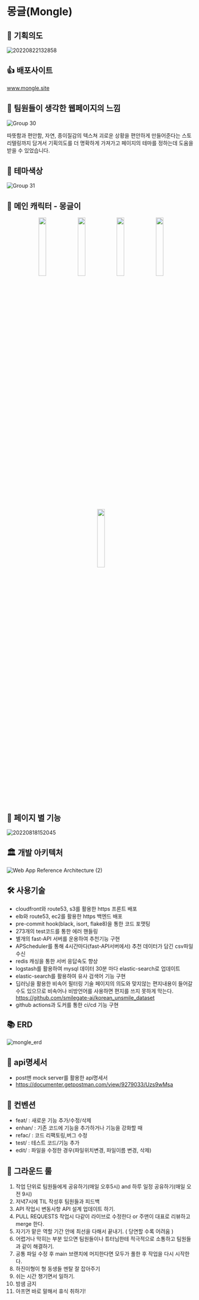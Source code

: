 # 몽글(Mongle)


## 📝 기획의도 
![20220822132858](https://user-images.githubusercontent.com/102797869/185839746-4c879cb4-b66d-4272-aca5-30035f1ba660.png)

## 👍 배포사이트
www.mongle.site

## 🤔 팀원들이 생각한 웹페이지의 느낌

![Group 30](https://user-images.githubusercontent.com/55477835/177790010-706e97b8-a65c-4009-aafc-d40aef1a8292.png)

따뜻함과 편안함, 자연, 종이질감의 텍스쳐 괴로운 상황을 편안하게 만들어준다는 스토리텔링까지 담겨서 기획의도를 더 명확하게 가져가고 페이지의 테마를 정하는데 도움을 받을 수 있었습니다.

## 🌈 테마색상

![Group 31](https://user-images.githubusercontent.com/55477835/177790475-5b13c5f2-38d9-4801-8e50-ca58aa3c2594.png)


## 🐥 메인 캐릭터 - 몽글이
<p align="center">
<img style="width:20%;" src="https://user-images.githubusercontent.com/55477835/185823450-c6c82584-43c9-419e-bdc5-47b924ee6cde.png">
<img style="width:20%;" src="https://user-images.githubusercontent.com/55477835/185823469-abe701da-0150-4a2d-ba10-d320733f0473.png">
<img style="width:20%;" src="https://user-images.githubusercontent.com/55477835/185823477-7d6de8e3-0c28-4203-8560-1d0c941ef93f.png">
<img style="width:20%;" src="https://user-images.githubusercontent.com/55477835/185823478-5e186a08-db50-4da4-b644-b219bea6b653.png">
<img style="width:20%;" src="https://user-images.githubusercontent.com/55477835/185823480-7ecf1449-8d22-4f99-b489-231a81ec1594.png">
</p>

## 🔨 페이지 별 기능

![20220818152045](https://user-images.githubusercontent.com/102797869/185308909-658e2d00-4722-4e0f-80ab-bb812a15c9b1.png)

## 🏛 개발 아키텍처

![Web App Reference Architecture (2)](https://user-images.githubusercontent.com/55477835/185822526-93e791e1-bf37-4d5f-a225-1de87cc83fab.png)

## 🛠 사용기술
- cloudfront와 route53, s3를 활용한 https 프론트 배포
- elb와 route53, ec2를 활용한 https 백엔드 배포
- pre-commit hook(black, isort, flake8)을 통한 코드 포맷팅
- 273개의 test코드를 통한 에러 핸들링
- 별개의 fast-API 서버를 운용하여 추천기능 구현
- APScheduler를 통해 4시간마다(fast-API서버에서) 추천 데이터가 담긴 csv파일 수신
- redis 캐싱을 통한 서버 응답속도 향상
- logstash를 활용하여 mysql 데이터 30분 마다 elastic-search로 업데이트
- elastic-search를 활용하여 유사 검색어 기능 구현
- 딥러닝을 활용한 비속어 필터링 기술
페이지의 의도와 맞지않는 편지내용이 들어갈 수도 있으므로 비속어나 비방언어를 사용하면 편지를 쓰지 못하게 막는다.
https://github.com/smilegate-ai/korean_unsmile_dataset
- github actions과 도커를 통한 ci/cd 기능 구현

## 📚 ERD
![mongle_erd](https://user-images.githubusercontent.com/55477835/182724054-fd7394ac-121c-498a-8396-19e009e61685.png)

## 🏹 api명세서
- post맨 mock server를 활용한 api명세서
- https://documenter.getpostman.com/view/9279033/Uzs9wMsa

## 🤙 컨벤션
- feat/ : 새로운 기능 추가/수정/삭제
- enhan/ : 기존 코드에 기능을 추가하거나 기능을 강화할 때
- refac/ : 코드 리팩토링,버그 수정
- test/ : 테스트 코드/기능 추가
- edit/ : 파일을 수정한 경우(파일위치변경, 파일이름 변경, 삭제)

## 🙏 그라운드 룰
1. 작업 단위로 팀원들에게 공유하기(매일 오후5시) and 하루 일정 공유하기(매일 오전 9시)
2. 저녁7시에 TIL 작성후 팀원들과 피드백
3. API 작업시 변동사항 API 설계 업데이트 하기.
4. PULL REQUESTS 작업시 다같이 라이브로 수정한다 or 주맨이 대표로 리뷰하고 merge 한다.
5. 자기가 맡은 역할 기간 안에 최선을 다해서 끝내기. ( 당연할 수록 어려움 )
6. 어렵거나 막히는 부분 있으면 팀원들이나 튜터님한테 적극적으로 소통하고 팀원들과 같이 해결하기.
11. 공통 파일 수정 후 main 브랜치에 머지한다면 모두가 풀한 후 작업을 다시 시작한다.
7. 하진이형이 형 동생들 멘탈 잘 잡아주기
8. 쉬는 시간 챙기면서 일하기.
9. 밤샘 금지
10. 아프면 바로 말해서 휴식 취하기!
